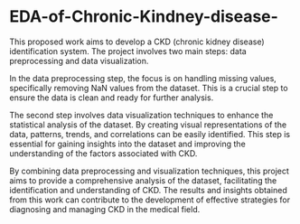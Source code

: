 # EDA-of-Chronic-Kindney-disease-
This proposed work aims to develop a CKD (chronic kidney disease) identification system. The project involves two main steps: data preprocessing and data visualization.

In the data preprocessing step, the focus is on handling missing values, specifically removing NaN values from the dataset. This is a crucial step to ensure the data is clean and ready for further analysis.

The second step involves data visualization techniques to enhance the statistical analysis of the dataset. By creating visual representations of the data, patterns, trends, and correlations can be easily identified. This step is essential for gaining insights into the dataset and improving the understanding of the factors associated with CKD.

By combining data preprocessing and visualization techniques, this project aims to provide a comprehensive analysis of the dataset, facilitating the identification and understanding of CKD. The results and insights obtained from this work can contribute to the development of effective strategies for diagnosing and managing CKD in the medical field.
